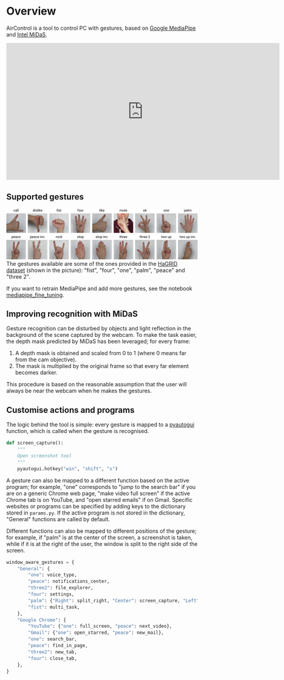 # Overview
AirControl is a tool to control PC with gestures, based on <a href="https://ai.google.dev/edge/mediapipe/solutions/guide" target="_blank">Google MediaPipe</a> and <a href="https://github.com/isl-org/MiDaS" target="_blank">Intel MiDaS</a>.

<iframe width="720" height="360" src="https://www.youtube.com/embed/Cifi5REe2wY" title="AirControl demo" frameborder="0" allow="accelerometer; autoplay; clipboard-write; encrypted-media; gyroscope; picture-in-picture; web-share" referrerpolicy="strict-origin-when-cross-origin" allowfullscreen></iframe>

## Supported gestures
![HaGRID gesture](media/gestures.jpg)
The gestures available are some of the ones provided in the  <a href="https://github.com/hukenovs/hagrid" target="_blank">HaGRID dataset</a> (shown in the picture): "fist", "four", "one", "palm", "peace" and "three 2".

If you want to retrain MediaPipe and add more gestures, see the notebook [mediapipe_fine_tuning](https://github.com/AndreaZoccatelli/aircontrol/blob/master/mediapipe_fine_tuning.ipynb).

## Improving recognition with MiDaS
Gesture recognition can be disturbed by objects and light reflection in the background of the scene captured by the webcam. To make the task easier, the depth mask predicted by MiDaS has been leveraged; for every frame:

1. A depth mask is obtained and scaled from 0 to 1 (where 0 means far from the cam objective).
2. The mask is multiplied by the original frame so that every far element becomes darker.

This procedure is based on the reasonable assumption that the user will always be near the webcam when he makes the gestures.

## Customise actions and programs
The logic behind the tool is simple: every gesture is mapped to a <a href="https://pyautogui.readthedocs.io/en/latest/function" target="_blank">pyautogui</a> function, which is called when the gesture is recognised.
```python
def screen_capture():
    """
    Open screenshot tool
    """
    pyautogui.hotkey("win", "shift", "s")
```
A gesture can also be mapped to a different function based on the active program; for example, "one" corresponds to "jump to the search bar" if you are on a generic Chrome web page, "make video full screen" if the active Chrome tab is on YouTube, and "open starred emails" if on Gmail. Specific websites or programs can be specified by adding keys to the dictionary stored in ```params.py```. If the active program is not stored in the dictionary, "General" functions are called by default.

Different functions can also be mapped to different positions of the gesture; for example, if "palm" is at the center of the screen, a screenshot is taken, while if it is at the right of the user, the window is split to the right side of the screen.

```python
window_aware_gestures = {
    "General": {
        "one": voice_type,
        "peace": notifications_center,
        "three2": file_explorer,
        "four": settings,
        "palm": {"Right": split_right, "Center": screen_capture, "Left": split_left},
        "fist": multi_task,
    },
    "Google Chrome": {
        "YouTube": {"one": full_screen, "peace": next_video},
        "Gmail": {"one": open_starred, "peace": new_mail},
        "one": search_bar,
        "peace": find_in_page,
        "three2": new_tab,
        "four": close_tab,
    },
}
```